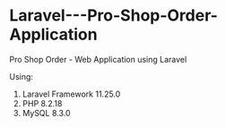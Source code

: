 # Laravel---Pro-Shop-Order-Application
Pro Shop Order - Web Application using Laravel

Using:
1. Laravel Framework 11.25.0
2. PHP 8.2.18
3. MySQL 8.3.0
